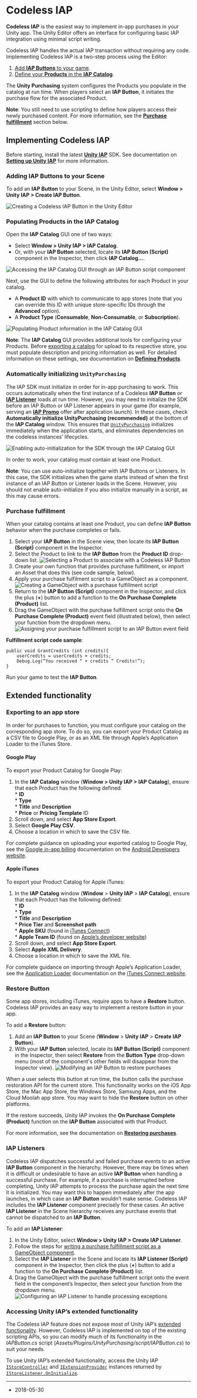# Codeless IAP

__Codeless IAP__ is the easiest way to implement in-app purchases in your Unity app. The Unity Editor offers an interface for configuring basic IAP integration using minimal script writing.

Codeless IAP handles the actual IAP transaction without requiring any code. Implementing Codeless IAP is a two-step process using the Editor: 

1. [Add __IAP Buttons__ to your game](#IAPButtons).
2. [Define your __Products__ in the __IAP Catalog__](#PopulatingProducts). 

The __Unity Purchasing__ system configures the Products you populate in the catalog at run time. When players select an __IAP Button__, it initiates the purchase flow for the associated Product.

**Note**: You still need to use scripting to define how players access their newly purchased content. For more information, see the [**Purchase fulfillment**](#PurchaseFulfillment) section below. 

## Implementing Codeless IAP
Before starting, install the latest [**Unity IAP**](https://assetstore.unity.com/packages/add-ons/services/billing/unity-iap-68207) SDK. See documentation on [**Setting up Unity IAP**](https://docs.unity3d.com/2018.1/Documentation/Manual/UnityIAPSettingUp.html) for more information.

<a name="IAPButtons"></a>
### Adding IAP Buttons to your Scene
To add an __IAP Button__ to your Scene, in the Unity Editor, select __Window &gt; Unity IAP &gt; Create IAP Button__.

![Creating a Codeless **IAP Button** in the Unity Editor](../uploads/Main/CreateButton.png)


<a name="PopulatingProducts"></a>
### Populating Products in the IAP Catalog
Open the __IAP Catalog__ GUI one of two ways:
 
* Select  __Window &gt; Unity IAP &gt; IAP Catalog__.
* Or, with your __IAP Button__ selected, locate its __IAP Button (Script)__ component in the Inspector, then click __IAP Catalog…__. 

![Accessing the **IAP Catalog** GUI through an **IAP Button** script component](../uploads/Main/OpenCatalogGUI.png)

Next, use the GUI to define the following attributes for each Product in your catalog.

* A __Product ID__ with which to communicate to app stores (note that you can override this ID with unique store-specific IDs through the __Advanced__ option).
* A __Product Type__ (__Consumable__, __Non-Consumable__, or __Subscription__).

![Populating Product information in the **IAP Catalog** GUI](../uploads/Main/IAPCatalogGUI.png)

**Note**: The __IAP Catalog__ GUI provides additional tools for configuring your Products. Before [exporting a catalog](#Exporting) for upload to its respective store, you must populate description and pricing information as well. For detailed information on these settings, see documentation on [**Defining Products**](https://docs.unity3d.com/2018.1/Documentation/Manual/UnityIAPDefiningProducts.html).

### Automatically initializing `UnityPurchasing`
The IAP SDK must initialize in order for in-app purchasing to work. This occurs automatically when the first instance of a Codeless __IAP Button__ or [__IAP Listener__](#IAPListeners) loads at run time. However, you may need to initialize the SDK before an IAP Button or IAP Listener appears in your game (for example, serving an [**IAP Promo**](https://docs.unity3d.com/2018.1/Documentation/Manual/IAPPromo.html) offer after application launch). In these cases, check __Automatically initialize UnityPurchasing (recommended)__ at the bottom of the __IAP Catalog__ window. This ensures that [```UnityPurchasing```](https://docs.unity3d.com/2018.1/Documentation/ScriptReference/Purchasing.UnityPurchasing.html) initializes immediately when the application starts, and eliminates dependencies on the codeless instances’ lifecycles. 

![Enabling auto-initialization for the SDK through the **IAP Catalog** GUI](../uploads/Main/AutoInitialize.png)

In order to work, your catalog must contain at least one Product. 

**Note**: You can use auto-initialize together with IAP Buttons or Listeners. In this case, the SDK initializes when the game starts instead of when the first instance of an IAP Button or Listener loads in the Scene. However, you should not enable auto-initialize if you also initialize manually in a script, as this may cause errors. 

<a name="PurchaseFulfillment"></a>
### Purchase fulfillment
When your catalog contains at least one Product, you can define __IAP Button__ behavior when the purchase completes or fails. 

1. Select your __IAP Button__ in the Scene view, then locate its __IAP Button (Script)__ component in the Inspector.
2. Select the Product to link to the __IAP Button__ from the __Product ID__ drop-down list.
   ![Selecting a Product to associate with a Codeless **IAP Button**](../uploads/Main/ProductDropdown.png)
3. Create your own function that provides purchase fulfillment, or import an Asset that does this (see code sample, below).
4. Apply your purchase fulfilment script to a GameObject as a component.
   ![Creating a GameObject with a purchase fulfillment script](../uploads/Main/PurchaseFulfillScript.png)
5. Return to the  __IAP Button (Script)__ component in the Inspector, and click the plus (__+__) button to add a function to the __On Purchase Complete (Product)__ list.
6. Drag the GameObject with the purchase fulfillment script onto the __On Purchase Complete (Product)__ event field (illustrated below), then select your function from the dropdown menu.
   ![Assigning your purchase fulfillment script to an **IAP Button** event field](../uploads/Main/OnPurchaseComplete.png)

**Fulfillment script code sample**:

```
public void GrantCredits (int credits){
    userCredits = userCredits + credits;
    Debug.Log(“You received “ + credits “ Credits!”);
} 
```

Run your game to test the __IAP Button__.

## Extended functionality

<a name="Exporting"></a>
### Exporting to an app store
In order for purchases to function, you must configure your catalog on the corresponding app store. To do so, you can export your Product Catalog as a CSV file to Google Play, or as an XML file through Apple’s Application Loader to the iTunes Store. 

#### Google Play
To export your Product Catalog for Google Play:

1. In the __IAP Catalog__ window (__Window &gt; Unity IAP &gt; IAP Catalog__), ensure that each Product has the following defined:<br/>* __ID__ <br/>* __Type__ <br/>* __Title__ and __Description__ <br/>* __Price__ or __Pricing Template__ ID
2. Scroll down, and select __App Store Export__.
3. Select __Google Play CSV__.
4. Choose a location in which to save the CSV file.

For complete guidance on uploading your exported catalog to Google Play, see the [Google in-app billing](https://developer.android.com/google/play/billing/billing_admin.html#billing-list-setup) documentation on the [Android Developers website](https://developer.android.com).

#### Apple iTunes
To export your Product Catalog for Apple iTunes:

1. In the **IAP Catalog** window (**Window** &gt; **Unity IAP** &gt; **IAP Catalog**), ensure that each Product has the following defined:<br/>* **ID** <br/>* **Type** <br/>* **Title** and **Description** <br/>* **Price Tier** and **Screenshot path** <br/>* 
**Apple SKU** (found in [iTunes Connect](https://itunesconnect.apple.com)) <br/>* **Apple Team ID** (found on [Apple’s developer website](https://developer.apple.com))
2. Scroll down, and select **App Store Export**.
3. Select **Apple XML Delivery**.
4. Choose a location in which to save the XML file.

For complete guidance on importing through Apple’s Application Loader, see the [Application Loader](https://itunesconnect.apple.com/docs/UsingApplicationLoader.pdf) documentation on the [iTunes Connect website](https://itunesconnect.apple.com).

### Restore Button
Some app stores, including iTunes, require apps to have a __Restore__ button. Codeless IAP provides an easy way to implement a restore button in your app. 

To add a __Restore__ button:

1. Add an __IAP Button__ to your Scene (**Window** &gt; **Unity IAP** &gt; **Create IAP Button**).
2. With your __IAP Button__ selected, locate its **IAP Button (Script)** component in the Inspector, then select **Restore** from the **Button Type** drop-down menu (most of the component's other fields will disappear from the Inspector view).
   ![Modifying an IAP Button to restore purchases](../uploads/Main/RestoreButton.png)

When a user selects this button at run time, the button calls the purchase restoration API for the current store. This functionality works on the iOS App Store, the Mac App Store, the Windows Store, Samsung Apps, and the Cloud Moolah app store. You may want to hide the __Restore__ button on other platforms.

If the restore succeeds, Unity IAP invokes the __On Purchase Complete (Product)__ function on the __IAP Button__ associated with that Product. 

For more information, see the documentation on [**Restoring purchases**](https://docs.unity3d.com/2018.1/Documentation/Manual/UnityIAPRestoringTransactions.html).

<a name="IAPListeners"></a>
### IAP Listeners
Codeless IAP dispatches successful and failed purchase events to an active __IAP Button__ component in the hierarchy. However, there may be times when it is difficult or undesirable to have an active __IAP Button__ when handling a successful purchase. For example, if a purchase is interrupted before completing, Unity IAP attempts to process the purchase again the next time it is initialized. You may want this to happen immediately after the app launches, in which case an __IAP Button__ wouldn’t make sense. Codeless IAP includes the __IAP Listener__ component precisely for these cases. An active __IAP Listener__ in the Scene hierarchy receives any purchase events that cannot be dispatched to an __IAP Button__.

To add an __IAP Listener__:

1. In the Unity Editor, select __Window &gt; Unity IAP &gt; Create IAP Listener__.
2. Follow the steps for [writing a purchase fulfillment script as a GameObject component](#PurchaseFulfillment).
3. Select the __IAP Listener__ in the Scene and locate its **IAP Listener (Script)** component in the Inspector, then click the plus (**+**) button to add a function to the **On Purchase Complete (Product)** list.
4. Drag the GameObject with the purchase fulfillment script onto the event field in the component’s Inspector, then select your function from the dropdown menu.
   ![Configuring an __IAP Listener__ to handle processing exceptions](../uploads/Main/IAPListenerScript.png)

### Accessing Unity IAP’s extended functionality
The Codeless IAP feature does not expose most of Unity IAP’s [extended functionality](https://docs.unity3d.com/2018.1/Documentation/Manual/UnityIAPStoreExtensions.html). However, Codeless IAP is implemented on top of the existing scripting APIs, so you can modify much of its functionality in the _IAPButton.cs_ script (_Assets/Plugins/UnityPurchasing/script/IAPButton.cs_) to suit your needs.

To use Unity IAP’s extended functionality, access the Unity IAP [```IStoreController```](https://docs.unity3d.com/2018.1/Documentation/ScriptReference/Purchasing.IStoreController.html) and [```IExtensionProvider```](https://docs.unity3d.com/2018.1/Documentation/ScriptReference/Purchasing.IExtensionProvider.html) instances returned by [```IStoreListener.OnInitialize```](https://docs.unity3d.com/2018.1/Documentation/ScriptReference/Purchasing.IStoreListener.OnInitialized.html).

----
* <span class="page-edit">2018-05-30 <!-- include IncludeTextAmendPageYesEdit --></span>
